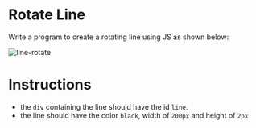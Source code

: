 # Rotate Line
Write a program to create a rotating line using JS as shown below:

![line-rotate](https://user-images.githubusercontent.com/78275204/221795288-e4b1cd3a-d75c-4073-9fd8-f9751c960a8a.gif)

# Instructions 
- the `div` containing the line should have the id `line`. 
- the line should have the color `black`, width of `200px` and height of `2px` 

